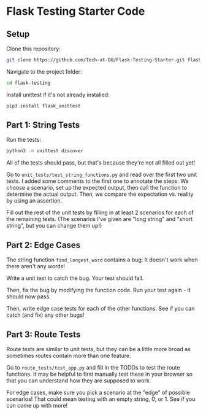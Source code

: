 # Flask Testing Starter Code

## Setup

Clone this repository:

```bash
git clone https://github.com/Tech-at-DU/Flask-Testing-Starter.git flask-testing
```

Navigate to the project folder:

```bash
cd flask-testing
```

Install unittest if it's not already installed:

```bash
pip3 install flask_unittest
```

## Part 1: String Tests

Run the tests:

```bash
python3 -m unittest discover
```

All of the tests should pass, but that's because they're not all filled out yet!

Go to `unit_tests/test_string_functions.py` and read over the first two unit tests. I added some comments to the first one to annotate the steps: We choose a scenario, set up the expected output, then call the function to determine the actual output. Then, we compare the expectation vs. reality by using an assertion.

Fill out the rest of the unit tests by filling in at least 2 scenarios for each of the remaining tests. (The scenarios I've given are "long string" and "short string", but you can change them up!)

## Part 2: Edge Cases

The string function `find_longest_word` contains a bug: It doesn't work when there aren't any words!

Write a unit test to catch the bug. Your test should fail.

Then, fix the bug by modifying the function code. Run your test again - it should now pass.

Then, write edge case tests for each of the other functions. See if you can catch (and fix) any other bugs!

## Part 3: Route Tests

Route tests are similar to unit tests, but they can be a little more broad as sometimes routes contain more than one feature.

Go to `route_tests/test_app.py` and fill in the TODOs to test the route functions. It may be helpful to first manually test these in your browser so that you can understand how they are supposed to work.

For edge cases, make sure you pick a scenario at the "edge" of possible scenarios! That could mean testing with an empty string, 0, or 1. See if you can come up with more!
